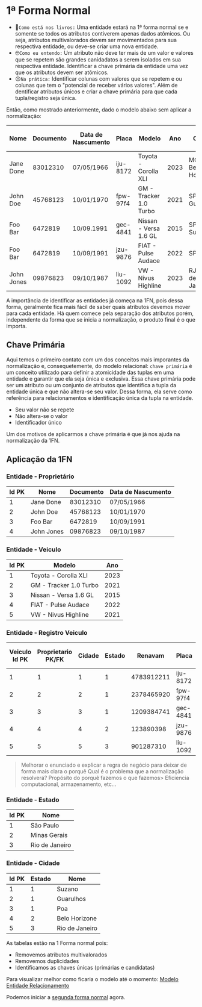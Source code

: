 # 1ª Forma Normal

- 🥸`Como está nos livros:` Uma entidade estará na 1ª forma normal se e somente se todos os atributos contiverem apenas dados atômicos. Ou seja, atributos multivalorados devem ser movimentados para sua respectiva entidade, ou deve-se criar uma nova entidade.
- 🤓`Como eu entendo:` Um atributo não deve ter mais de um valor e valores que se repetem são grandes canidadatos a serem isolados em sua respectiva entidade. Identificar a chave primária da entidade uma vez que os atributos devem ser atômicos.
- 😍`Na prática:` Identificar colunas com valores que se repetem e ou colunas que tem o "potencial de receber vários valores". Além de dentificar atributos únicos e criar a chave primária para que cada tupla/registro seja única. 

Então, como mostrado anteriormente, dado o modelo abaixo sem aplicar a normalização:

| Nome       	| Documento 	| Data de Nascumento 	| Placa    	| Modelo                 	| Ano  	| Cidade              	| Renavam    	| Data de registro 	| Data Inicio Posse 	| Data Fim Posse	|
|------------	|-----------	|--------------------	|----------	|------------------------	|------	|---------------------	|------------	|------------------	|----------------------	|----------------------	|
| Jane Done  	| 83012310  	| 07/05/1966         	| iju-8172 	| Toyota - Corolla XLI   	| 2023 	| MG - Belo Horizonte 	| 4783912211 	| 23/04/2024      	|         27/04/2024             	|                      	|
| John Doe   	| 45768123  	| 10/01/1970         	| fpw-97f4 	| GM - Tracker 1.0 Turbo 	| 2021 	| SP - Guarulhos      	| 2378465920 	| 10/03/2022       	|  13/03/2022                     	|                      	|
| Foo Bar    	| 6472819   	| 10/09.1991         	| gec-4841 	| Nissan - Versa 1.6 GL  	| 2015 	| SP - Suzano         	| 1209384741 	| 10/03/2013       	| 10/03/2013           	|                 	|
| Foo Bar    	| 6472819   	| 10/09/1991         	| jzu-9876 	| FIAT - Pulse Audace    	| 2022 	| SP - Poa            	| 123890398  	| 10/04/2020       	|          13/04/2020            	|                      	|
| John Jones 	| 09876823  	| 09/10/1987         	| liu-1092 	| VW - Nivus Highline    	| 2023 	| RJ - Rio de Janeiro 	| 901287310  	| 10/04/2021       	| 20/05/2021           	|                 	|

A importância de identificar as entidades já começa na 1FN, pois dessa forma, geralmente fica mais fácil de saber quais atributos devemos mover para cada entidade. Há quem comece pela separação dos atributos porém, independente da forma que se inicia a normalização, o produto final é o que importa. 

## Chave Primária

Aqui temos o primeiro contato com um dos conceitos mais imporantes da normalização e, consequetemente, do modelo relacional: `chave primária` é um conceito utilizado para definir a atomicidade das tuplas em uma entidade e garantir que ela seja única e exclusiva. Essa chave primária pode ser um atributo ou um conjunto de atributos que identifica a tupla da entidade única e que não altera-se seu valor. Dessa forma, ela serve como referência para relacionamentos e identificação única da tupla na entidade.

- Seu valor não se repete
- Não altera-se  o valor
- Identificador único

Um dos motivos de aplicarmos a chave primária é que já nos ajuda na normalização da 1FN.

## Aplicação da 1FN

### Entidade - Proprietário

| Id PK	| Nome       	| Documento 	| Data de Nascumento 	|
|----	  |------------	|-----------	|--------------------	|
| 1  	  | Jane Done  	| 83012310  	| 07/05/1966         	|
| 2  	  | John Doe   	| 45768123  	| 10/01/1970         	|
| 3  	  | Foo Bar    	| 6472819   	| 10/09/1991         	|
| 4  	  | John Jones 	| 09876823  	| 09/10/1987         	|

### Entidade - Veiculo

| Id PK 	| Modelo                 	| Ano  	|
|----	    |------------------------	|------	|
| 1  	    | Toyota - Corolla XLI   	| 2023 	|
| 2  	    | GM - Tracker 1.0 Turbo 	| 2021 	|
| 3  	    | Nissan - Versa 1.6 GL  	| 2015 	|
| 4  	    | FIAT - Pulse Audace    	| 2022 	|
| 5 	    | VW - Nivus Highline    	| 2021 	|

### Entidade - Registro Veiculo

| Veiculo Id PK	| Proprietario PK/FK |Cidade|Estado| Renavam     	| Placa                	  | Data de Registro  	| Data Inicio Posse | Data Fim Posse |
|-------   |------ |----- |----- |-------------	|----------------------- |-------------------	|--------------------- | ---------------- |
| 1  	     |    1               |   1  |1    | 4783912211  	| iju-8172   	            |  23/04/2024         |      27/04/2024      |
| 2  	          |    2               |   2  |1    | 2378465920  	| fpw-97f4                |  10/03/2022         |      13/03/2022      | 
| 3  	          |    3               |   3  |1    | 1209384741  	| gec-4841                |  10/03/2013         |      11/02/2013      | 
| 4  	          |    4               |   4  |2     | 123890398   	| jzu-9876                |  10/04/2020         |        13/04/2020    | 
| 5             |    5               |   5  |3     | 901287310    | liu-1092                |  10/04/2021         |      20/05/2021      | 

> Melhorar o enunciado e explicar a regra de negócio para deixar de forma mais clara o porquê
> Qual é o problema que a normalização resolverá?
> Propósito do porquê fazemos o que fazemos> Eficiencia computacional, armazenamento, etc... 

### Entidade - Estado

|Id  PK | Nome           |
|----   |----------------|
|1      | São Paulo      |
|2      | Minas Gerais   |
|3      | Rio de Janeiro |

### Entidade - Cidade

|Id PK | Estado | Nome           |
|----  |------- |----------------|
|1     |   1    | Suzano         |
|2     |   1    | Guarulhos      |
|3     |   1    | Poa            | 
|4     |   2    | Belo Horizone  |
|5     |   3    | Rio de Janeiro |

As tabelas estão na 1 Forma normal pois:

- Removemos atributos multivalorados
- Removemos duplicidades
- Identificamos as chaves únicas (primárias e candidatas)


Para visualizar melhor como ficaria o modelo até o momento: [Modelo Entidade Relacionamento](https://viewer.diagrams.net/?tags=%7B%7D&highlight=0000ff&edit=_blank&layers=1&nav=1&title=emd.drawio#R7VhdU%2BIwFP01nXEfnOmHoDwuIC4jOqzsus%2BxCW3GtGHSIOCv3xua9BstjquMyxPNufckae65l9tY3iBaXwm0CG84Jsxybby2vKHluo5j9%2BBHIZsUOb%2FopkAgKNZOOTCjz0SDtkaXFJOk5Cg5Z5IuyqDP45j4soQhIfiq7DbnrLzqAgWkBsx8xOroH4plmKIXHTvHfxAahDJ7YW2JkHHWQBIizFcFyLu0vIHgXKZP0XpAmDo8cy4pb7TDmm1MkFi2Idxcz65jHgzJ%2BvTXvTOZPZ7%2FHJ3qWZ4QW%2BoXngq%2BEJRIJCjXG5cbcxrJikYMxTDq%2ByFleII2fKlWTyTyH82oH3JBn3ksEQOTAwCYhdTBhaMreswUE2CFCr6MMcGaNAe75jhnZqz3Ym8nFfwxi4qr%2BCQB%2F6k5EjuDJiiRZismDMqKURJu11MDxGgQw7MPbCIUIHy9vlp%2BFVJJZgvkK2AFalevISPzivVwmLMlQpJ1AdLhuSI8IlJswEVbjVJ0qrg9PV7lwnO6GguLojNEpMUeZFPneoAHLYk95OHW5GG5fWC49sn0%2BpvldpkK94OAp0BuD6F%2FC0s3GobcX0ZwOFyxf%2BdsTJ%2BKXkgiVS5gDvsWJT7VlNQXXqLkXpGniSAjc5kJZMAZh2gOY77V7ZwyVoESCCqNg8mWNTyrSE8JS8WQQlH4rheQfGG0hR4yQQouYff5GMRgVPeiUF7MzNfVo%2BXSaamW838lFq8mlntC%2FSU7lpGPLSOdXrmOePan15GzpjoyxjuLyLaP4I2m73FdT18p773W4T6UvO%2FUgntHAqqCAOixBHxGCfCcN7YSWd%2F97irpNpUArY7xMO0oYOLRjopQbEtbuA8oRpikjqNdvcYliAnzmlO1yWii3pEYPaGo0sq0YU4Z8tEbeLoxylNrb%2Bo4pr7q6e0pTxLyhglGNHqN%2FYULc6d1Eu5ZmDPw3XOuV8u5VPLHavyh1dipfNh1Pv%2FDzpT5%2Fb%2FsvnCG91oH9lBaL6d%2Bf5P%2B8x0z%2FGM%2FubzDy%2FDGu5txNcObO6KTXX1V8XbnP%2Frvdw7pNgaG%2Ba3x1la4e%2Fcu%2FwI%3D)

Podemos iniciar a [segunda forma normal](./2FN.md) agora. 
